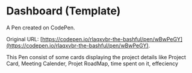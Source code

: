 # Dashboard (Template)

A Pen created on CodePen.

Original URL: [https://codepen.io/rlaqxvbr-the-bashful/pen/wBwPeGY](https://codepen.io/rlaqxvbr-the-bashful/pen/wBwPeGY).

This Pen consist of some cards displaying the project details like Project Card, Meeting Calender, Projet RoadMap, time spent on it, effeciency